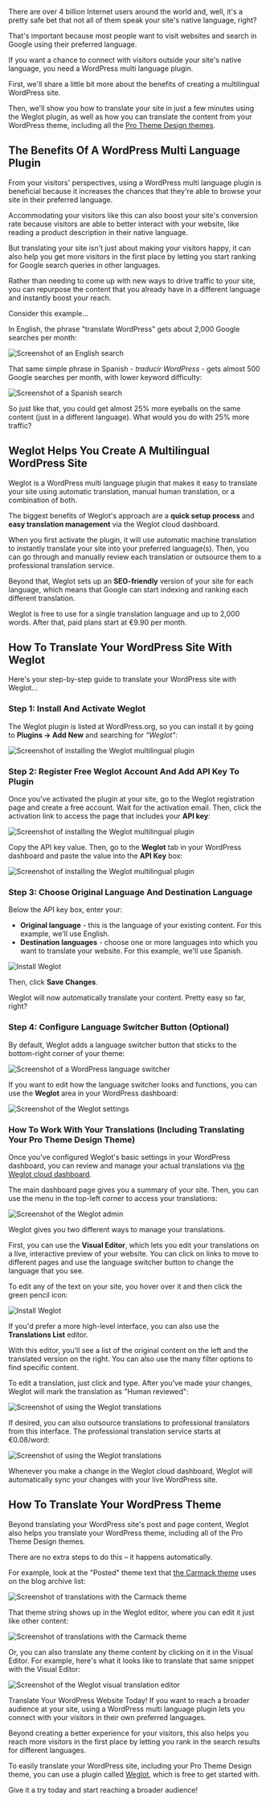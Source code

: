 <p class="intro">There are over 4 billion Internet users around the world and, well, it's a pretty safe bet that not all of them speak your site's native language, right?</p>

That's important because most people want to visit websites and search in Google using their preferred language.

If you want a chance to connect with visitors outside your site's native language, you need a WordPress multi language plugin.

First, we'll share a little bit more about the benefits of creating a multilingual WordPress site.

Then, we'll show you how to translate your site in just a few minutes using the Weglot plugin, as well as how you can translate the content from your WordPress theme, including all the [Pro Theme Design themes](https://prothemedesign.com/themes/).

## The Benefits Of A WordPress Multi Language Plugin

From your visitors' perspectives, using a WordPress multi language plugin is beneficial because it increases the chances that they're able to browse your site in their preferred language.

Accommodating your visitors like this can also boost your site's conversion rate because visitors are able to better interact with your website, like reading a product description in their native language.

But translating your site isn't just about making your visitors happy, it can also help you get more visitors in the first place by letting you start ranking for Google search queries in other languages.

Rather than needing to come up with new ways to drive traffic to your site, you can repurpose the content that you already have in a different language and instantly boost your reach.

Consider this example…

In English, the phrase "translate WordPress" gets about 2,000 Google searches per month:

![Screenshot of an English search](article-image:weglot/keyword-example-1.png)

That same simple phrase in Spanish - _traducir WordPress_ - gets almost 500 Google searches per month, with lower keyword difficulty:

![Screenshot of a Spanish search](article-image:weglot/keyword-example-2.png)


So just like that, you could get almost 25% more eyeballs on the same content (just in a different language). What would you do with 25% more traffic?

## Weglot Helps You Create A Multilingual WordPress Site

Weglot is a WordPress multi language plugin that makes it easy to translate your site using automatic translation, manual human translation, or a combination of both.

The biggest benefits of Weglot's approach are a **quick setup process** and **easy translation management** via the Weglot cloud dashboard.

When you first activate the plugin, it will use automatic machine translation to instantly translate your site into your preferred language(s). Then, you can go through and manually review each translation or outsource them to a professional translation service.

Beyond that, Weglot sets up an **SEO-friendly** version of your site for each language, which means that Google can start indexing and ranking each different translation.

Weglot is free to use for a single translation language and up to 2,000 words. After that, paid plans start at €9.90 per month.

## How To Translate Your WordPress Site With Weglot

Here's your step-by-step guide to translate your WordPress site with Weglot…

### Step 1: Install And Activate Weglot

The Weglot plugin is listed at WordPress.org, so you can install it by going to **Plugins → Add New** and searching for _"Weglot"_:

![Screenshot of installing the Weglot multilingual plugin](article-image:weglot/weglot-setup-guide-1.png)

### Step 2: Register Free Weglot Account And Add API Key To Plugin

Once you've activated the plugin at your site, go to the Weglot registration page and create a free account. Wait for the activation email. Then, click the activation link to access the page that includes your **API key**:

![Screenshot of installing the Weglot multilingual plugin](article-image:weglot/weglot-setup-guide-2.png)

Copy the API key value. Then, go to the **Weglot** tab in your WordPress dashboard and paste the value into the **API Key** box:

![Screenshot of installing the Weglot multilingual plugin](article-image:weglot/weglot-setup-guide-3.png)

### Step 3: Choose Original Language And Destination Language

Below the API key box, enter your:

* **Original language** - this is the language of your existing content. For this example, we'll use English.
* **Destination languages** - choose one or more languages into which you want to translate your website. For this example, we'll use Spanish.

![Install Weglot](article-image:weglot/weglot-setup-guide-4.png)

Then, click **Save Changes**.

Weglot will now automatically translate your content. Pretty easy so far, right?

### Step 4: Configure Language Switcher Button (Optional)

By default, Weglot adds a language switcher button that sticks to the bottom-right corner of your theme:

![Screenshot of a WordPress language switcher](article-image:weglot/weglot-setup-guide-5.png)

If you want to edit how the language switcher looks and functions, you can use the **Weglot** area in your WordPress dashboard:

![Screenshot of the Weglot settings](article-image:weglot/weglot-setup-guide-6.png)

### How To Work With Your Translations (Including Translating Your Pro Theme Design Theme)

Once you've configured Weglot's basic settings in your WordPress dashboard, you can review and manage your actual translations via [the Weglot cloud dashboard](https://dashboard.weglot.com/).

The main dashboard page gives you a summary of your site. Then, you can use the menu in the top-left corner to access your translations:

![Screenshot of the Weglot admin](article-image:weglot/weglot-setup-guide-7.png)

Weglot gives you two different ways to manage your translations.

First, you can use the **Visual Editor**, which lets you edit your translations on a live, interactive preview of your website. You can click on links to move to different pages and use the language switcher button to change the language that you see.

To edit any of the text on your site, you hover over it and then click the green pencil icon:

![Install Weglot](article-image:weglot/weglot-setup-guide-8.gif)

If you'd prefer a more high-level interface, you can also use the **Translations List** editor.

With this editor, you'll see a list of the original content on the left and the translated version on the right. You can also use the many filter options to find specific content.

To edit a translation, just click and type. After you've made your changes, Weglot will mark the translation as "Human reviewed":

![Screenshot of using the Weglot translations](article-image:weglot/weglot-setup-guide-9.png)

If desired, you can also outsource translations to professional translators from this interface. The professional translation service starts at €0.08/word:

![Screenshot of using the Weglot translations](article-image:weglot/weglot-setup-guide-9-1.png)

Whenever you make a change in the Weglot cloud dashboard, Weglot will automatically sync your changes with your live WordPress site.

## How To Translate Your WordPress Theme

Beyond translating your WordPress site's post and page content, Weglot also helps you translate your WordPress theme, including all of the Pro Theme Design themes.

There are no extra steps to do this – it happens automatically.

For example, look at the "Posted" theme text that [the Carmack theme](https://prothemedesign.com/theme/carmack/) uses on the blog archive list:

![Screenshot of translations with the Carmack theme](article-image:weglot/weglot-setup-guide-10.png)

That theme string shows up in the Weglot editor, where you can edit it just like other content:

![Screenshot of translations with the Carmack theme](article-image:weglot/weglot-setup-guide-11.png)

Or, you can also translate any theme content by clicking on it in the Visual Editor. For example, here's what it looks like to translate that same snippet with the Visual Editor:

![Screenshot of the Weglot visual translation editor](article-image:weglot/weglot-setup-guide-12.gif)

Translate Your WordPress Website Today!
If you want to reach a broader audience at your site, using a WordPress multi language plugin lets you connect with your visitors in their own preferred languages.

Beyond creating a better experience for your visitors, this also helps you reach more visitors in the first place by letting you rank in the search results for different languages.

To easily translate your WordPress site, including your Pro Theme Design theme, you can use a plugin called [Weglot](https://weglot.com/), which is free to get started with.

Give it a try today and start reaching a broader audience!

